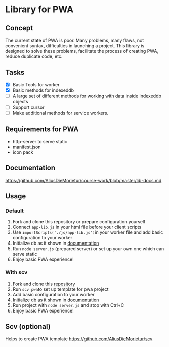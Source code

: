 # Library for PWA

## Concept
The current state of PWA is poor. Many problems, many flaws, not convenient syntax, difficulties in launching a project. This library is designed to solve these problems, facilitate the process of creating PWA, reduce duplicate code, etc.

## Tasks
- [x] Basic Tools for worker
- [x] Basic methods for indexeddb
- [ ] A large set of different methods for working with data inside indexeddb objects
- [ ] Support cursor
- [ ] Make additional methods for service workers.

## Requirements for PWA
* http-server to serve static
* manifest.json
* icon pack

## Documentation
https://github.com/AliusDieMorietur/course-work/blob/master/lib-docs.md

## Usage
### Default
1. Fork and clone this repository or prepare configuration yourself
2. Connect <code>app-lib.js</code> in your html file before your client scripts
3. Use <code>importScripts('./js/app-lib.js')</code>in your worker file and add basic configuration to your worker
4. Initialize db as it shown in [documentation](https://github.com/AliusDieMorietur/course-work/blob/master/lib-docs.md)
5. Run <code>node server.js</code> (prepared server) or set up your own one which can serve static
6. Enjoy basic PWA experience!


### With scv
1. Fork and clone this [repository](https://github.com/AliusDieMorietur/scv)
2. Run <code>scv pwa</code>to set up template for pwa project
3. Add basic configuration to your worker 
4. Initialize db as it shown in [documentation](https://github.com/AliusDieMorietur/course-work/blob/master/lib-docs.md)
5. Run project with <code>node server.js</code> and stop with Ctrl+C
6. Enjoy basic PWA experience!


## Scv (optional)
Helps to create PWA template
https://github.com/AliusDieMorietur/scv

